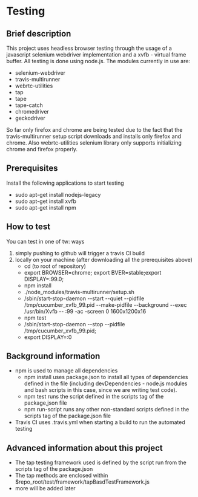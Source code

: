 # Testing
## Brief description
This project uses headless browser testing through the usage of a javascript selenium webdriver implementation and a xvfb - virtual frame buffer. All testing is done using node.js. The modules currently in use are:
- selenium-webdriver
- travis-multirunner
- webrtc-utilities
- tap
- tape
- tape-catch
- chromedriver
- geckodriver

So far only firefox and chrome are being tested due to the fact that the travis-multirunner setup script downloads and installs only firefox and chrome. Also webrtc-utilities selenium library only supports initializing chrome and firefox properly.

## Prerequisites
Install the following applications to start testing
- sudo apt-get install nodejs-legacy
- sudo apt-get install xvfb
- sudo apt-get install npm

## How to test
You can test in one of tw: ways
1. simply pushing to github will trigger a travis CI build
2. locally on your machine (after downloading all the prerequisites above)
    - cd (to root of repository)
    - export BROWSER=chrome; export BVER=stable;export DISPLAY=:99.0;
    - npm install
    - ./node_modules/travis-multirunner/setup.sh
    - /sbin/start-stop-daemon --start --quiet --pidfile /tmp/cucumber_xvfb_99.pid --make-pidfile --background --exec /usr/bin/Xvfb -- :99 -ac -screen 0 1600x1200x16
    - npm test
    - /sbin/start-stop-daemon --stop --pidfile /tmp/cucumber_xvfb_99.pid;
    - export DISPLAY=:0

## Background information
- npm is used to manage all dependencies
    - npm install uses package.json to install all types of dependencies defined in the file (including devDependencies - node.js modules and bash scripts in this case, since we are writing test code).
    - npm test runs the script defined in the scripts tag of the package,json file
    - npm run-script runs any other non-standard scripts defined in the scripts tag of the package.json file
- Travis CI uses .travis.yml when starting a build to run the automated testing

## Advanced information about this project
- The tap testing framework used is defined by the script run from the scripts tag of the package.json
- The tap methods are enclosed within $repo_root/test/framework/tapBasdTestFramework.js
- more will be added later